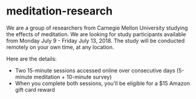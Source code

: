 # meditation-research

We are a group of researchers from Carnegie Mellon University studying the effects of meditation. We are looking for study participants available from Monday July 9 - Friday July 13, 2018. The study will be conducted remotely on your own time, at any location.

Here are the details: 
- Two 15-minute sessions accessed online over consecutive days (5-minute meditation + 10-minute survey)
- When you complete both sessions, you'll be eligible for a $15 Amazon gift card reward
